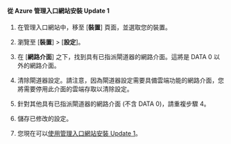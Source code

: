 
#### 從 Azure 管理入口網站安裝 Update 1

1. 在管理入口網站中，移至 [**裝置**] 頁面，並選取您的裝置。
 
2. 瀏覽至 [**裝置**] > [**設定**]。

3. 在 [**網路介面**] 之下，找到具有已指派閘道器的網路介面。這將是 DATA 0 以外的網路介面。

4. 清除閘道器設定。請注意，因為閘道器設定需要具備雲端功能的網路介面，您將需要停用此介面的雲端存取以清除設定。

5. 針對其他具有已指派閘道器的網路介面 (不含 DATA 0)，請重複步驟 4。

6. 儲存已修改的設定。

7. 您現在可以[使用管理入口網站安裝 Update 1](#use-the-management-portal-to-install-update-1)。

<!---HONumber=August15_HO6-->
